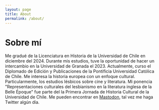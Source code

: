 ```yaml
---
layout: page
title: About
permalink: /about/
---
```


# Sobre mí
Me gradué de la Licenciatura en Historia de la Universidad de Chile en diciembre del 2024. Durante mis estudios, tuve la oportunidad de hacer un intercambio en la Universidad de Granada el 2023. Actualmente, curso el Diplomado de Edición y Publicaciones de la Pontificia Universidad Católica de Chile.
Me interesa la historia europea con un enfoque cultural. Particularmente, los estudios lésbicos sobre cine y literatura.
Mi ponencia "Representaciones culturales del lesbianismo en la literatura inglesa de la Belle Époque" fue parte del la Primera Jornada de Historia Cultural de la Universidad de Chile.
Me pueden encontrar en [Mastodon](https://mastodon.social/@gaelhenriquez), tal vez me haga Twitter algún día.
